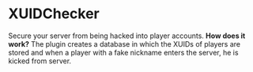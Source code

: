 # XUIDChecker
Secure your server from being hacked into player accounts. 
**How does it work?** 
The plugin creates a database in which the XUIDs of players are stored and when a player with a fake nickname enters the server, he is kicked from server.
